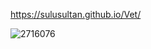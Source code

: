  https://sulusultan.github.io/Vet/


![2716076](https://user-images.githubusercontent.com/87921963/156701338-f75810b7-72e5-4b02-aaff-d00cda35911e.png)
